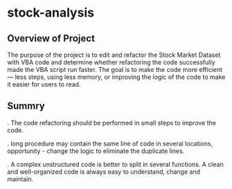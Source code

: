 # stock-analysis

## Overview of Project
The purpose of the project is to edit and refactor the Stock Market Dataset with VBA code and determine whether refactoring the code successfully made the VBA script run faster. The goal is to make the code more efficient— less steps, using less memory, or improving the logic of the code to make it easier for users to read.

## Summry 

. The code refactoring should be performed in small steps to improve the code.

. long procedure may contain the same line of code in several locations, opportunity - change the logic to eliminate the duplicate lines.

. A complex unstructured code is better to split in several functions. A clean and well-organized code is always easy to understand, change and maintain.
